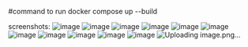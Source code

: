#command to run 
docker compose up --build

screenshots:
![image](https://github.com/user-attachments/assets/623d898f-218b-4e03-a021-dcba580f9f01)
![image](https://github.com/user-attachments/assets/7f77c8ae-d744-40a7-87f2-a38b9fb2057b)
![image](https://github.com/user-attachments/assets/f3424a51-9076-496f-af51-65afa3a22c66)
![image](https://github.com/user-attachments/assets/2dcd121c-fed8-4050-aa25-c30acb725e3e)
![image](https://github.com/user-attachments/assets/9fd0e351-0d4c-461a-b4f3-54c0f1294b81)
![image](https://github.com/user-attachments/assets/db5106c0-c0bd-4f15-9682-a45addb6ace5)
![image](https://github.com/user-attachments/assets/75612d1a-ab70-4f85-8462-6554fa7ac4f4)
![image](https://github.com/user-attachments/assets/cbecd548-2afd-4f87-9960-2511a419c1d8)
![image](https://github.com/user-attachments/assets/18b7934b-0927-41f3-b148-5b3c43d243f2)
![image](https://github.com/user-attachments/assets/098ae3a3-0848-45e9-aa5c-14e5a52801e4)
![image](https://github.com/user-attachments/assets/f3748dd2-cfdc-4c5c-b976-36b5e5acf31b)
![Uploading image.png…]()






